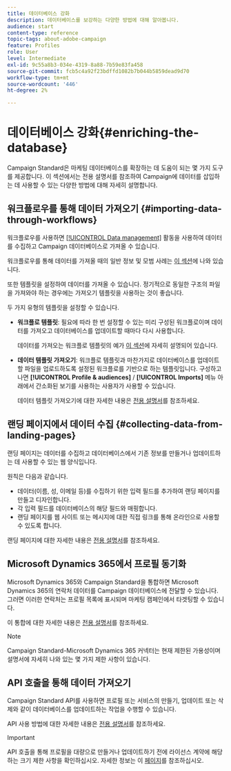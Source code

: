 ```yaml
---
title: 데이터베이스 강화
description: 데이터베이스를 보강하는 다양한 방법에 대해 알아봅니다.
audience: start
content-type: reference
topic-tags: about-adobe-campaign
feature: Profiles
role: User
level: Intermediate
exl-id: 9c55a8b3-034e-4319-8a88-7b59e83fa458
source-git-commit: fcb5c4a92f23bdffd1082b7b044b5859dead9d70
workflow-type: tm+mt
source-wordcount: '446'
ht-degree: 2%

---
```


# 데이터베이스 강화{#enriching-the-database}

Campaign Standard은 마케팅 데이터베이스를 확장하는 데 도움이 되는 몇 가지 도구를 제공합니다. 이 섹션에서는 전용 설명서를 참조하여 Campaign에 데이터를 삽입하는 데 사용할 수 있는 다양한 방법에 대해 자세히 설명합니다.

## 워크플로우를 통해 데이터 가져오기 {#importing-data-through-workflows}

워크플로우를 사용하면 [[!UICONTROL Data management]](../../automating/using/about-data-management-activities.md) 활동을 사용하여 데이터를 수집하고 Campaign 데이터베이스로 가져올 수 있습니다.

워크플로우를 통해 데이터를 가져올 때의 일반 정보 및 모범 사례는 [이 섹션](../../automating/using/about-data-import-and-export.md)에 나와 있습니다.

또한 템플릿을 설정하여 데이터를 가져올 수 있습니다. 정기적으로 동일한 구조의 파일을 가져와야 하는 경우에는 가져오기 템플릿을 사용하는 것이 좋습니다.

두 가지 유형의 템플릿을 설정할 수 있습니다.

* **워크플로 템플릿**: 필요에 따라 한 번 설정할 수 있는 미리 구성된 워크플로이며 데이터를 가져오고 데이터베이스를 업데이트할 때마다 다시 사용합니다.

  데이터를 가져오는 워크플로 템플릿의 예가 [이 섹션](../../automating/using/creating-import-workflow-templates.md)에 자세히 설명되어 있습니다.

* **데이터 템플릿 가져오기**: 워크플로 템플릿과 마찬가지로 데이터베이스를 업데이트할 파일을 업로드하도록 설정된 워크플로를 기반으로 하는 템플릿입니다. 구성하고 나면 **[!UICONTROL Profile & audiences]** / **[!UICONTROL Imports]** 메뉴 아래에서 간소화된 보기를 사용하는 사용자가 사용할 수 있습니다.

  데이터 템플릿 가져오기에 대한 자세한 내용은 [전용 설명서](../../automating/using/importing-data-with-import-templates.md)를 참조하세요.

## 랜딩 페이지에서 데이터 수집 {#collecting-data-from-landing-pages}

랜딩 페이지는 데이터를 수집하고 데이터베이스에서 기존 정보를 만들거나 업데이트하는 데 사용할 수 있는 웹 양식입니다.

원칙은 다음과 같습니다.

* 데이터(이름, 성, 이메일 등)를 수집하기 위한 입력 필드를 추가하여 랜딩 페이지를 만들고 디자인합니다.
* 각 입력 필드를 데이터베이스의 해당 필드와 매핑합니다.
* 랜딩 페이지를 웹 사이트 또는 메시지에 대한 직접 링크를 통해 온라인으로 사용할 수 있도록 합니다.

랜딩 페이지에 대한 자세한 내용은 [전용 설명서](../../channels/using/getting-started-with-landing-pages.md)를 참조하세요.

## Microsoft Dynamics 365에서 프로필 동기화

Microsoft Dynamics 365와 Campaign Standard을 통합하면 Microsoft Dynamics 365의 연락처 데이터를 Campaign 데이터베이스에 전달할 수 있습니다.
그러면 이러한 연락처는 프로필 목록에 표시되며 마케팅 캠페인에서 타겟팅할 수 있습니다.

이 통합에 대한 자세한 내용은 [전용 설명서](../../integrating/using/d365-acs-get-started.md)를 참조하세요.

>[!NOTE]
>
>Campaign Standard-Microsoft Dynamics 365 커넥터는 현재 제한된 가용성이며 설명서에 자세히 나와 있는 몇 가지 제한 사항이 있습니다.

## API 호출을 통해 데이터 가져오기

Campaign Standard API를 사용하면 프로필 또는 서비스의 만들기, 업데이트 또는 삭제와 같이 데이터베이스를 업데이트하는 작업을 수행할 수 있습니다.

API 사용 방법에 대한 자세한 내용은 [전용 설명서](../../api/using/get-started-apis.md)를 참조하세요.

>[!IMPORTANT]
>
>API 호출을 통해 프로필을 대량으로 만들거나 업데이트하기 전에 라이선스 계약에 해당하는 크기 제한 사항을 확인하십시오. 자세한 정보는 이 [페이지](https://helpx.adobe.com/kr/legal/product-descriptions/campaign-standard.html#ITInfrastructureResourcesbyActiveProfilesTiers)를 참조하십시오.
